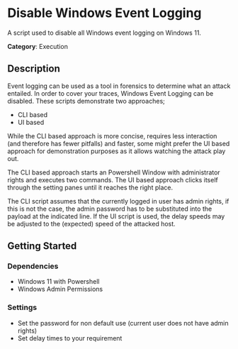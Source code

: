  
# Disable Windows Event Logging

A script used to disable all Windows event logging on Windows 11.

**Category**: Execution

## Description

Event logging can be used as a tool in forensics to determine what an attack entailed.
In order to cover your traces, Windows Event Logging can be disabled. 
These scripts demonstrate two approaches;
- CLI based
- UI based

While the CLI based approach is more concise, requires less interaction (and therefore has fewer pitfalls) and faster, some might prefer 
the UI based approach for demonstration purposes as it allows watching the attack play out.

The CLI based approach starts an Powershell Window with administrator rights and executes two commands.
The UI based approach clicks itself through the setting panes until it reaches the right place.


The CLI script assumes that the currently logged in user has admin rights, if this is not the case, the admin password has to be substituted into the payload at the indicated line.
If the UI script is used, the delay speeds may be adjusted to the (expected) speed of the attacked host. 

## Getting Started

### Dependencies

* Windows 11 with Powershell
* Windows Admin Permissions

### Settings

* Set the password for non default use (current user does not have admin rights)
* Set delay times to your requirement

